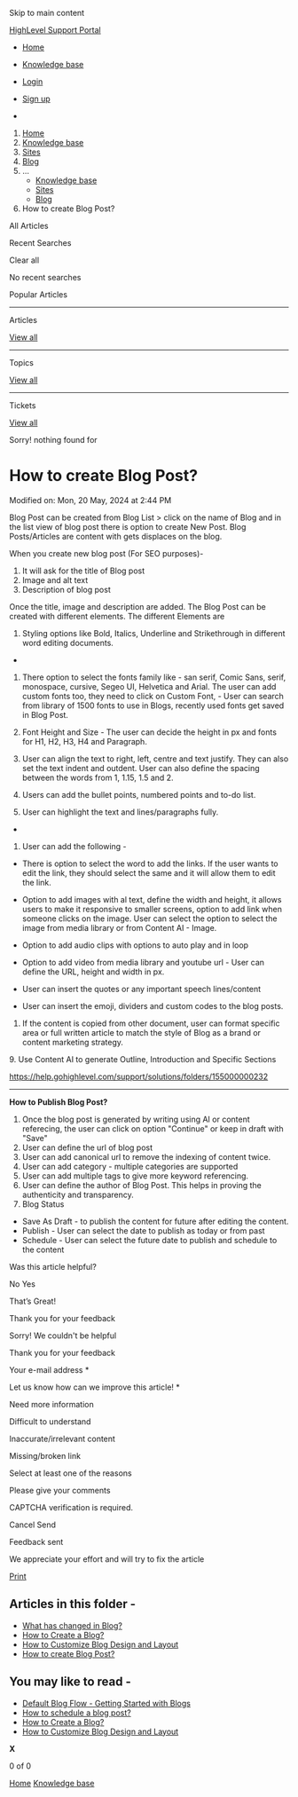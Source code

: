 Skip to main content

[ HighLevel Support Portal ](https://help.gohighlevel.com)

  * [ Home ](/support/home)
  * [ Knowledge base ](/support/solutions)

  * [Login](/support/login)
  * [Sign up](/support/signup)
  * 

  1. [Home](/support/home)
  2. [Knowledge base](/support/solutions)
  3. [Sites](/support/solutions/48000449581)
  4. [Blog](/support/solutions/folders/48000686613)
  5. ... 
     * [Knowledge base](/support/solutions)
     * [Sites](/support/solutions/48000449581)
     * [Blog](/support/solutions/folders/48000686613)
  6. How to create Blog Post?

All  Articles 

Recent Searches

Clear all

No recent searches

Popular Articles

* * *

Articles

[View all](/support/search/solutions)

* * *

Topics

[View all](/support/search/topics)

* * *

Tickets

[View all](/support/search/tickets)

Sorry! nothing found for   

# How to create Blog Post?

Modified on: Mon, 20 May, 2024 at 2:44 PM

Blog Post can be created from Blog List > click on the name of Blog and in the list view of blog post there is option to create New Post. Blog Posts/Articles are content with gets displaces on the blog. 

When you create new blog post (For SEO purposes)- 

  1. It will ask for the title of Blog post
  2. Image and alt text
  3. Description of blog post 

Once the title, image and description are added. The Blog Post can be created with different elements. The different Elements are 

  1. Styling options like Bold, Italics, Underline and Strikethrough in different word editing documents. 

  * 

  1. There option to select the fonts family like - san serif, Comic Sans, serif, monospace, cursive, Segeo UI, Helvetica and Arial. The user can add custom fonts too, they need to click on Custom Font, - User can search from library of 1500 fonts to use in Blogs, recently used fonts get saved in Blog Post. 

  1. Font Height and Size - The user can decide the height in px and fonts for H1, H2, H3, H4 and Paragraph.

  1. User can align the text to right, left, centre and text justify. They can also set the text indent and outdent. User can also define the spacing between the words from 1, 1.15, 1.5 and 2.

  1. Users can add the bullet points, numbered points and to-do list. 

  1. User can highlight the text and lines/paragraphs fully.

  * 

  1. User can add the following - 

  * There is option to select the word to add the links. If the user wants to edit the link, they should select the same and it will allow them to edit the link. 

  * Option to add images with al text, define the width and height, it allows users to make it responsive to smaller screens, option to add link when someone clicks on the image. User can select the option to select the image from media library or from Content AI - Image. 

  * Option to add audio clips with options to auto play and in loop

  * Option to add video from media library and youtube url - User can define the URL, height and width in px.

  * User can insert the quotes or any important speech lines/content

  * User can insert the emoji, dividers and custom codes to the blog posts. 

  1. If the content is copied from other document, user can format specific area or full written article to match the style of Blog as a brand or content marketing strategy.  

9\. Use Content AI to generate Outline, Introduction and Specific Sections

<https://help.gohighlevel.com/support/solutions/folders/155000000232>

* * *

**How to Publish Blog Post?**

  1. Once the blog post is generated by writing using AI or content referecing, the user can click on option "Continue" or keep in draft with "Save"
  2. User can define the url of blog post
  3. User can add canonical url to remove the indexing of content twice.
  4. User can add category - multiple categories are supported
  5. User can add multiple tags to give more keyword referencing.
  6. User can define the author of Blog Post. This helps in proving the authenticity and transparency. 
  7. Blog Status 

  * Save As Draft - to publish the content for future after editing the content.
  * Publish - User can select the date to publish as today or from past 
  * Schedule - User can select the future date to publish and schedule to the content 

Was this article helpful?

No  Yes 

That’s Great!

Thank you for your feedback

Sorry! We couldn't be helpful

Thank you for your feedback

Your e-mail address *

Let us know how can we improve this article! *

Need more information 

Difficult to understand 

Inaccurate/irrelevant content 

Missing/broken link 

Select at least one of the reasons 

Please give your comments 

CAPTCHA verification is required. 

Cancel  Send 

Feedback sent

We appreciate your effort and will try to fix the article

[Print](javascript:print\(\))

## Articles in this folder -

  * [What has changed in Blog?](/support/solutions/articles/155000002447-what-has-changed-in-blog-)
  * [How to Create a Blog?](/support/solutions/articles/155000002448-how-to-create-a-blog-)
  * [How to Customize Blog Design and Layout](/support/solutions/articles/155000002449-how-to-customize-blog-design-and-layout)
  * [How to create Blog Post?](/support/solutions/articles/155000002450-how-to-create-blog-post-)

## You may like to read -

  * [Default Blog Flow - Getting Started with Blogs](/support/solutions/articles/48001220286-default-blog-flow-getting-started-with-blogs)
  * [How to schedule a blog post?](/support/solutions/articles/48001227671-how-to-schedule-a-blog-post-)
  * [How to Create a Blog?](/support/solutions/articles/155000002448-how-to-create-a-blog-)
  * [How to Customize Blog Design and Layout](/support/solutions/articles/155000002449-how-to-customize-blog-design-and-layout)

**X**

0 of 0 []()

[Home](/support/home) [Knowledge base](/support/solutions)
